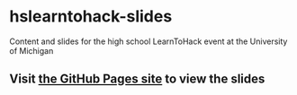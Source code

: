 # hslearntohack-slides
Content and slides for the high school LearnToHack event at the University of Michigan

## Visit [the GitHub Pages site](http://vhiremath.com/hslearntohack-slides/) to view the slides
